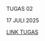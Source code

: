 TUGAS 02

17 JULI 2025

[LINK TUGAS](https://github.com/dzenmori/PL-submited-frontend-newcomer-Nain/tree/main/02)
